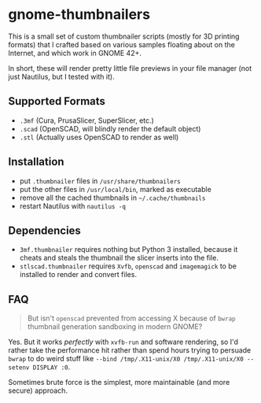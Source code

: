 # gnome-thumbnailers

This is a small set of custom thumbnailer scripts (mostly for 3D printing formats) that I crafted based on various samples floating about on the Internet, and which work in GNOME 42+.

In short, these will render pretty little file previews in your file manager (not just Nautilus, but I tested with it).

## Supported Formats

* `.3mf` (Cura, PrusaSlicer, SuperSlicer, etc.)
* `.scad` (OpenSCAD, will blindly render the default object)
* `.stl` (Actually uses OpenSCAD to render as well)

## Installation

* put `.thumbnailer` files in `/usr/share/thumbnailers`
* put the other files in `/usr/local/bin`, marked as executable
* remove all the cached thumbnails in `~/.cache/thumbnails`
* restart Nautilus with `nautilus -q`

## Dependencies

* `3mf.thumbnailer` requires nothing but Python 3 installed, because it cheats and steals the thumbnail the slicer inserts into the file.
* `stlscad.thumbnailer` requires `Xvfb`, `openscad` and `imagemagick` to be installed to render and convert files.

## FAQ

> But isn't `openscad` prevented from accessing X because of `bwrap` thumbnail generation sandboxing in modern GNOME?

Yes. But it works _perfectly_ with `xvfb-run` and software rendering, so I'd rather take the performance hit rather than spend hours trying to persuade `bwrap` to do weird stuff like `--bind /tmp/.X11-unix/X0 /tmp/.X11-unix/X0 --setenv DISPLAY :0`. 

Sometimes brute force is the simplest, more maintainable (and more secure) approach.



